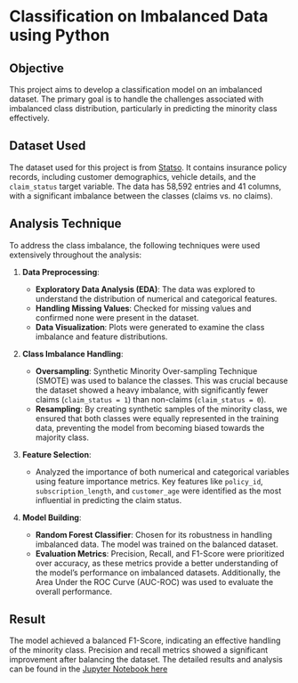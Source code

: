 # Classification on Imbalanced Data using Python

## Objective
This project aims to develop a classification model on an imbalanced dataset. The primary goal is to handle the challenges associated with imbalanced class distribution, particularly in predicting the minority class effectively.

## Dataset Used
The dataset used for this project is from [Statso](https://statso.io/training-models-on-imbalanced-data-case-study/). It contains insurance policy records, including customer demographics, vehicle details, and the `claim_status` target variable. The data has 58,592 entries and 41 columns, with a significant imbalance between the classes (claims vs. no claims).

## Analysis Technique
To address the class imbalance, the following techniques were used extensively throughout the analysis:

1. **Data Preprocessing**:
   - **Exploratory Data Analysis (EDA)**: The data was explored to understand the distribution of numerical and categorical features.
   - **Handling Missing Values**: Checked for missing values and confirmed none were present in the dataset.
   - **Data Visualization**: Plots were generated to examine the class imbalance and feature distributions.

2. **Class Imbalance Handling**:
   - **Oversampling**: Synthetic Minority Over-sampling Technique (SMOTE) was used to balance the classes. This was crucial because the dataset showed a heavy imbalance, with significantly fewer claims (`claim_status = 1`) than non-claims (`claim_status = 0`).
   - **Resampling**: By creating synthetic samples of the minority class, we ensured that both classes were equally represented in the training data, preventing the model from becoming biased towards the majority class.

3. **Feature Selection**:
   - Analyzed the importance of both numerical and categorical variables using feature importance metrics. Key features like `policy_id`, `subscription_length`, and `customer_age` were identified as the most influential in predicting the claim status.

4. **Model Building**:
   - **Random Forest Classifier**: Chosen for its robustness in handling imbalanced data. The model was trained on the balanced dataset.
   - **Evaluation Metrics**: Precision, Recall, and F1-Score were prioritized over accuracy, as these metrics provide a better understanding of the model’s performance on imbalanced datasets. Additionally, the Area Under the ROC Curve (AUC-ROC) was used to evaluate the overall performance.

## Result
The model achieved a balanced F1-Score, indicating an effective handling of the minority class. Precision and recall metrics showed a significant improvement after balancing the dataset.
The detailed results and analysis can be found in the [Jupyter Notebook here](https://nbviewer.org/gist/rijul007/94fab12ca87d1ddb1ddbe32b6e34704e)
